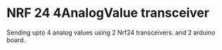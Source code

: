 # NRF 24 4AnalogValue transceiver 
 Sending upto 4 analog values using 2 Nrf24 transceivers. and 2 arduino board.
